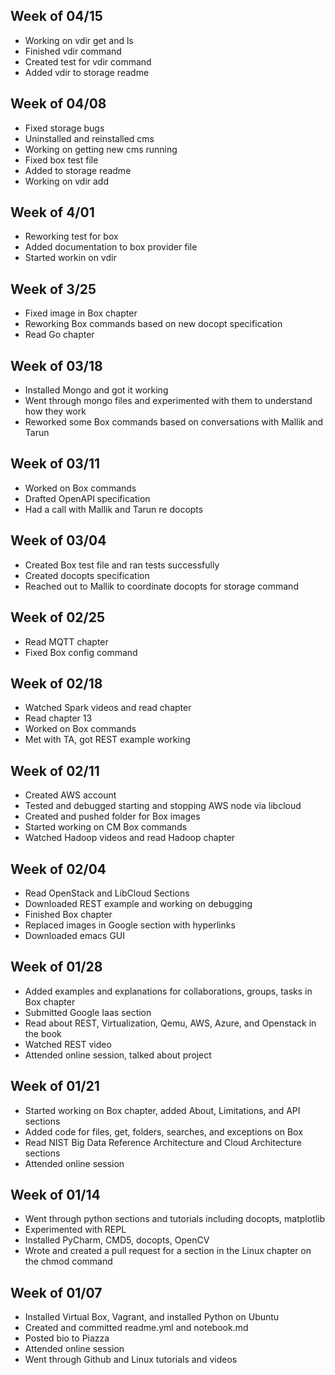 ## Week of 04/15
  - Working on vdir get and ls
  - Finished vdir command
  - Created test for vdir command
  - Added vdir to storage readme
## Week of 04/08
  - Fixed storage bugs
  - Uninstalled and reinstalled cms
  - Working on getting new cms running
  - Fixed box test file
  - Added to storage readme
  - Working on vdir add
## Week of 4/01
  - Reworking test for box
  - Added documentation to box provider file
  - Started workin on vdir
## Week of 3/25
  - Fixed image in Box chapter
  - Reworking Box commands based on new docopt specification
  - Read Go chapter
## Week of 03/18
  - Installed Mongo and got it working
  - Went through mongo files and experimented with them to understand how they work
  - Reworked some Box commands based on conversations with Mallik and Tarun
## Week of 03/11
  - Worked on Box commands
  - Drafted OpenAPI specification
  - Had a call with Mallik and Tarun re docopts
## Week of 03/04
  - Created Box test file and ran tests successfully
  - Created docopts specification
  - Reached out to Mallik to coordinate docopts for storage command
## Week of 02/25
  - Read MQTT chapter
  - Fixed Box config command
## Week of 02/18
  - Watched Spark videos and read chapter
  - Read chapter 13
  - Worked on Box commands
  - Met with TA, got REST example working
## Week of 02/11
  - Created AWS account
  - Tested and debugged starting and stopping AWS node via libcloud
  - Created and pushed folder for Box images
  - Started working on CM Box commands
  - Watched Hadoop videos and read Hadoop chapter
## Week of 02/04
  - Read OpenStack and LibCloud Sections
  - Downloaded REST example and working on debugging
  - Finished Box chapter
  - Replaced images in Google section with hyperlinks
  - Downloaded emacs GUI
## Week of 01/28
  - Added examples and explanations for collaborations, groups, tasks in Box chapter
  - Submitted Google Iaas section
  - Read about REST, Virtualization, Qemu, AWS, Azure, and Openstack in the book
  - Watched REST video
  - Attended online session, talked about project
## Week of 01/21
  - Started working on Box chapter, added About, Limitations, and API sections
  - Added code for files, get, folders, searches, and exceptions on Box
  - Read NIST Big Data Reference Architecture and Cloud Architecture sections
  - Attended online session
## Week of 01/14
  - Went through python sections and tutorials including docopts, matplotlib
  - Experimented with REPL
  - Installed PyCharm, CMD5, docopts, OpenCV
  - Wrote and created a pull request for a section in the Linux chapter on the chmod command
## Week of 01/07
  - Installed Virtual Box, Vagrant, and installed Python on Ubuntu
  - Created and committed readme.yml and notebook.md
  - Posted bio to Piazza
  - Attended online session
  - Went through Github and Linux tutorials and videos


 

